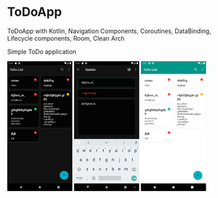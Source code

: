 # ToDoApp
ToDoApp with Kotlin, Navigation Components, Coroutines, DataBinding, Lifecycle components, Room, Clean Arch

Simple ToDo application

<img src="screens/1.png" width="30%"></img>
<img src="screens/2.png" width="30%"></img>
<img src="screens/3.png" width="30%"></img>
